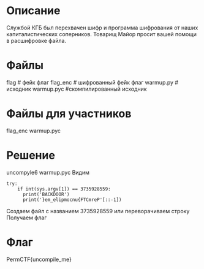 # Описание
Службой КГБ был перехвачен шифр и программа шифрования от наших капиталистических соперников. Товарищ Майор просит вашей помощи в расшифровке файла.
# Файлы

flag # фейк флаг
flag_enc # шифрованный фейк флаг
warmup.py # исходник
warmup.pyc #скомпилированный исходник


# Файлы для участников

flag_enc
warmup.pyc

# Решение
uncompyle6 warmup.pyc
Видим
```
try:
    if int(sys.argv[1]) == 3735928559:
      print('BACKDOOR')
      print('}em_elipmocnu{FTCmreP'[::-1])
```
Создаем файл с названием 3735928559 или переворачиваем строку
Получаем флаг

# Флаг
PermCTF{uncompile_me}
